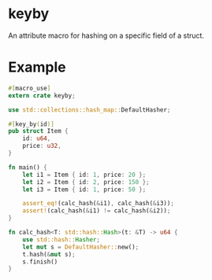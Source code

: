 # keyby

An attribute macro for hashing on a specific field of a struct.

# Example

```rust
#[macro_use]
extern crate keyby;

use std::collections::hash_map::DefaultHasher;

#[key_by(id)]
pub struct Item {
    id: u64,
    price: u32,
}

fn main() {
    let i1 = Item { id: 1, price: 20 };
    let i2 = Item { id: 2, price: 150 };
    let i3 = Item { id: 1, price: 50 };

    assert_eq!(calc_hash(&i1), calc_hash(&i3));
    assert!(calc_hash(&i1) != calc_hash(&i2));
}

fn calc_hash<T: std::hash::Hash>(t: &T) -> u64 {
    use std::hash::Hasher;
    let mut s = DefaultHasher::new();
    t.hash(&mut s);
    s.finish()
}
```

